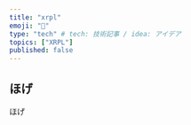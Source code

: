```yaml
---
title: "xrpl"
emoji: "🙆"
type: "tech" # tech: 技術記事 / idea: アイデア
topics: ["XRPL"]
published: false
---
```


## ほげ

ほげ
